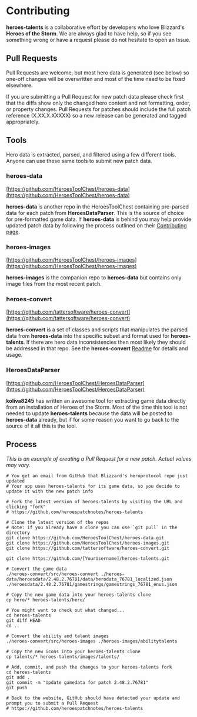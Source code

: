 # Contributing

**heroes-talents** is a collaborative effort by developers who love Blizzard's **Heroes of the Storm**.
We are always glad to have help, so if you see something wrong or have a request please
do not hesitate to open an Issue.

## Pull Requests

Pull Requests are welcome, but most hero data is generated (see below) so
one-off changes will be overwritten and most of the time need to be fixed elsewhere.

If you are submitting a Pull Request for new patch data please check first that the diffs
show only the changed hero content and not formatting, order, or property changes. Pull
Requests for patches should include the full patch reference (X.XX.X.XXXXX) so a new
release can be generated and tagged appropriately.

## Tools

Hero data is extracted, parsed, and filtered using a few different tools. Anyone can use
these same tools to submit new patch data.

### heroes-data

[https://github.com/HeroesToolChest/heroes-data](https://github.com/HeroesToolChest/heroes-data)

**heroes-data** is another repo in the HeroesToolChest containing pre-parsed data for each
patch from **HeroesDataParser**. This is the source of choice for pre-formatted game data.
If **heroes-data** is behind you may help provide updated patch data by following the
process outlined on their [Contributing page](https://github.com/HeroesToolChest/heroes-data/blob/master/CONTRIBUTING.md).

### heroes-images

[https://github.com/HeroesToolChest/heroes-images](https://github.com/HeroesToolChest/heroes-images)

**heroes-images** is the companion repo to **heroes-data** but contains only image files
from the most recent patch.

### heroes-convert

[https://github.com/tattersoftware/heroes-convert](https://github.com/tattersoftware/heroes-convert)

**heroes-convert** is a set of classes and scripts that manipulates the parsed data from
**heroes-data** into the specific subset and format used for **heroes-talents**. If there
are hero data inconsistencies then most likely they should be addressed in that repo.
See the **heroes-convert** [Readme](https://github.com/tattersoftware/heroes-convert/blob/develop/README.md)
for details and usage.

### HeroesDataParser

[https://github.com/HeroesToolChest/HeroesDataParser](https://github.com/HeroesToolChest/HeroesDataParser)

**koliva8245** has written an awesome tool for extracting game data directly from an
installation of Heroes of the Storm. Most of the time this tool is not needed to update
**heroes-talents** because the data will be posted to **heroes-data** already, but if for
some reason you want to go back to the source of it all this is the tool.

## Process

*This is an example of creating a Pull Request for a new patch. Actual values may vary.*

```
# You get an email from GitHub that Blizzard's heroprotocol repo just updated
# Your app uses heroes-talents for its game data, so you decide to update it with the new patch info

# Fork the latest version of heroes-talents by visiting the URL and clicking "fork"
# https://github.com/heroespatchnotes/heroes-talents

# Clone the latest version of the repos
# Note: if you already have a clone you can use `git pull` in the directory
git clone https://github.com/HeroesToolChest/heroes-data.git
git clone https://github.com/HeroesToolChest/heroes-images.git
git clone https://github.com/tattersoftware/heroes-convert.git

git clone https://github.com/[YourUsername]/heroes-talents.git

# Convert the game data
./heroes-convert/src/heroes-convert ./heroes-data/heroesdata/2.48.2.76781/data/herodata_76781_localized.json ./heroesdata/2.48.2.76781/gamestrings/gamestrings_76781_enus.json

# Copy the new game data into your heroes-talents clone
cp hero/* heroes-talents/hero/

# You might want to check out what changed...
cd heroes-talents
git diff HEAD
cd ..

# Convert the ability and talent images
./heroes-convert/src/heroes-images ./heroes-images/abilitytalents

# Copy the new icons into your heroes-talents clone
cp talents/* heroes-talents/images/talents/

# Add, commit, and push the changes to your heroes-talents fork
cd heroes-talents
git add .
git commit -m "Update gamedata for patch 2.48.2.76781"
git push

# Back to the website, GitHub should have detected your update and prompt you to submit a Pull Request
# https://github.com/heroespatchnotes/heroes-talents
```
